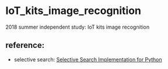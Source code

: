 # IoT_kits_image_recognition
2018 summer independent study: IoT kits image recognition

## reference:
* selective search: [Selective Search Implementation for Python](https://github.com/AlpacaDB/selectivesearch)

